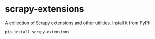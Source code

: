 # scrapy-extensions

A collection of Scrapy extensions and other utilities. Install it from
[PyPI](https://pypi.org/project/scrapy-extensions/):

```bash
pip install scrapy-extensions
```
